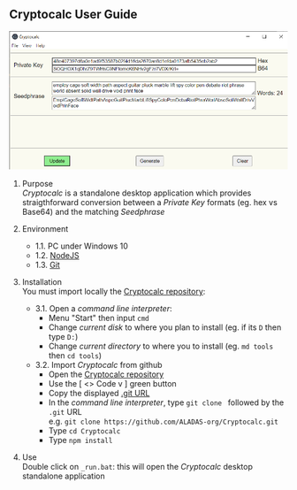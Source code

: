 ## Cryptocalc User Guide
![](https://raw.githubusercontent.com/ALADAS-org/Cryptocalc/master/_doc/Screenshots/v0_0_9.png)
1. Purpose\
   _Cryptocalc_ is a standalone desktop application which provides straigthforward
   conversion between a _Private Key_ formats (eg. hex vs Base64) and the matching _Seedphrase_
   
2. Environment
    + 1.1. PC under Windows 10
    + 1.2. [NodeJS](https://nodejs.org/en/)
	+ 1.3. [Git](https://git-scm.com/)
	
3. Installation\
   You must import locally the [Cryptocalc repository](https://github.com/ALADAS-org/Cryptocalc):
    + 3.1. Open a _command line interpreter_:
		* Menu "Start" then input `cmd`
		* Change _current disk_ to where you plan to install (eg. if its `D` then type `D:`)
		* Change _current directory_ to where you to install (eg. `md tools` then `cd tools`)
	+ 3.2. Import _Cryptocalc_ from github
		* Open the [Cryptocalc repository](https://github.com/ALADAS-org/Cryptocalc) 
		* Use the [ <> Code v ] green button
		* Copy the displayed [.git URL](https://github.com/ALADAS-org/Cryptocalc.git)
		* In the _command line interpreter_, type `git clone ` followed by the `.git` URL\
		  e.g. `git clone https://github.com/ALADAS-org/Cryptocalc.git`
        * Type `cd Cryptocalc`	
        * Type `npm install`		
		
3. Use\
   Double click on `_run.bat`: this will open the _Cryptocalc_ desktop standalone application
